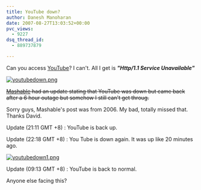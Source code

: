 ```yaml
---
title: YouTube down?
author: Danesh Manoharan
date: 2007-08-27T13:03:52+00:00
pvc_views:
  - 9227
dsq_thread_id:
  - 889737879

---
```

Can you access [YouTube][1]? I can't. All I get is _**"Http/1.1 Service Unavailable"**_

[![youtubedown.png][2]][3]

<strike>[Mashable][4] had an update stating that YouTube was down but came back after a 6 hour outage but somehow I still can't get throug.</strike>

Sorry guys, Mashable's post was from 2006. My bad, totally missed that. Thanks David.

Update (21:11 GMT +8) : YouTube is back up.

Update (22:18 GMT +8) : You Tube is down again. It was up like 20 minutes ago.

[![youtubedown1.png][5]][6]

Update (09:13 GMT +8) : YouTube is back to normal.

Anyone else facing this?

 [1]: http://www.youtube.com/
 [2]: /wp-content/uploads/2007/08/youtubedown.png
 [3]: /wp-content/uploads/2007/08/youtubedown.png "youtubedown.png"
 [4]: http://mashable.com/?p=842
 [5]: /wp-content/uploads/2007/08/youtubedown1.png
 [6]: /wp-content/uploads/2007/08/youtubedown1.png "youtubedown1.png"